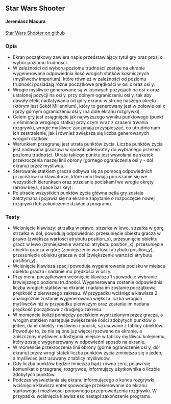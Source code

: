 <!-- Heading -->
## Star Wars Shooter
<!-- Links -->
#### Jeremiasz Macura
[Star Wars Shooter on github](https://github.com/Jeremiaszmacura/pygame_star_wars_projekt)
### Opis
<!-- UL -->
* Ekran początkowy zawiera napis przedstawiający tytuł gry oraz prosi o wybór poziomu trudności.
* W zależności od wyboru poziomu trudności zostaje na ekranie wygenerowana odpowiednia ilość wrogich statków kosmicznych (myśliwców imperium), które również w zależności od poziomu trudności posiadają różne początkowe prędkości w osi x oraz osi y.
* Wrogie myśliwce generowane są w losowych pozycjach na osi x oraz ustalonej pozycji na osi y, przy dolnym ograniczeniu osi y, tak aby dawały efekt nadlatywania od góry ekranu w stronę naszego okrętu (którym jest Sokół Millennium), który to generowany jest w połowie osi x i przy górnym ograniczeniu osi y (na dole ekranu rozgrywki).
* Celem gry jest osiągnięcie jak najwyższego wyniku punktowego (punkt = eliminacja wrogiego statku) przy czym wraz z czasem trwania rozgrywki, wrogie myśliwce zaczynają przyspieszać, co utrudnia nam ich zestrzelenie, jak i również zwiększa się liczba generowanych wrogich statków.
* Warunkiem przegranej jest utrata punktów życia. Liczba punktów życia jest nadawana graczowi w sposób adekwatny do wybranego przezeń poziomu trudności. Utrata takiego punktu jest wywołana na skutek przekroczenia naszej linii obrony (górnego ograniczenia osi y - dół ekranu) przez myśliwca.
* Sterowanie statkiem gracza odbywa się za pomocą odpowiednich przycisków na klawiaturze, które umożliwiają poruszanie się we wszystkich kierunkach oraz strzelanie pociskami we wrogie okręty (arrow keys, space bar key).
* Po utracie wszystkich punktów życia główna pętla gry zostaje zatrzymana i pojawia się na ekranie zapytanie o rozpoczęcie nowej rozgrywki lub zakończenie działania programu.
### Testy
<!-- UL-->
* Wciśnięcie klawiszy: strzałka w prawo, strzałka w lewo, strzałka w górę, strzałka w dół, powodują odpowiednio: przesunięcie obiektu gracza w prawo (zwiększa wartości atrybutu position_x), przesunięcie obiektu gracz w lewo (zmniejszenie wartości atrybutu position_x), przesunięcie obiektu gracza w górę (zmniejszenie wartości atrybutu position_y), przesunięcie obiektu gracza w dół (zwiększenie wartości atrybutu position_y).
* Wciśnięcie klawisza spacji powoduje wygenerowanie pocisku w miejscu obiektu gracza i nadanie mu prędkości w osi y.
* Przy menu początkowym wciśnięcie klawisza 1 spowoduje wybranie łatwiejszego poziomu trudności. Wygenerowana zostanie odpowiednia liczba wrogich statków na ekranie i nadana  im zostanie początkowa prędkość z pierwszego zakresu. W przypadku wciśnięcia klawisza 2 analogicznie zostanie wygenerowana większa liczba wrogich myśliwców niż w przypadku pierwszym oraz zostanie im nadana prędkość początkowa z drugiego zakresu.
* W momencie kolizji pomiędzy pociskiem wystrzelonym przez gracza, a wrogim statkiem następuje zwiększenie ilości zdobytych punktów o jeden, dane obiekty: myśliwiec i pocisk, są usuwane z tablicy obiektów. Powoduje to, że nie są one już więcej rysowane na ekranie, a zniszczony myśliwiec udostępnia miejsce w tablicy myśliwcu kolejnemu, który zostaje wygenerowany w odpowiedni sposób na ekranie.
* W momencie przekroczenia linii obrony (górne ograniczenie osi y, dół ekranu) przez wrogi statek liczba punktów życia zmniejsza się o jeden, a myśliwiec jest usuwany z tablicy myśliwców.
* Gdy liczba punktów będzie mniejsza bądź równa zero, pojawi się komunikat o przegranej rozgrywce, informujący użytkownika o liczbie zdobytych punktów.
* Podczas wyświetlania się ekranu informującego o końcu rozgrywki, wciśnięcie klawisza enter spowoduje przekierowanie do ekranu startowego i możliwości ponownego przeprowadzenia rozgrywki. W przypadku wciśnięcia klawisz esc nastąpi zakończenie programu.